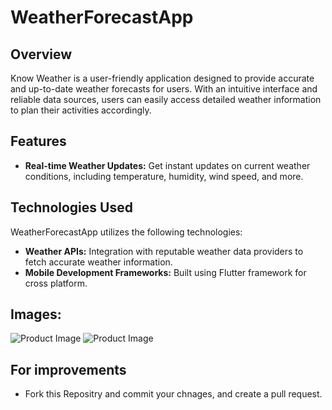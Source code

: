 # WeatherForecastApp

## Overview
Know Weather is a user-friendly application designed to provide accurate and up-to-date weather forecasts for users. With an intuitive interface and reliable data sources, users can easily access detailed weather information to plan their activities accordingly.

## Features
- **Real-time Weather Updates:** Get instant updates on current weather conditions, including temperature, humidity, wind speed, and more.

## Technologies Used
WeatherForecastApp utilizes the following technologies:
- **Weather APIs:** Integration with reputable weather data providers to fetch accurate weather information.
- **Mobile Development Frameworks:** Built using Flutter framework for cross platform.

## Images:
![Product Image](./product%20image/3e8a7f9ebcc.png)
![Product Image](./product%20image/775eca9fffa.png)


## For improvements
- Fork this Repositry and commit your chnages, and create a pull request.
